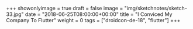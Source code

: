 +++
showonlyimage = true
draft = false
image = "img/sketchnotes/sketch-33.jpg"
date = "2018-06-25T08:00:00+00:00"
title = "I Conviced My Company To Flutter"
weight = 0
tags = ["droidcon-de-18", "flutter"]
+++

